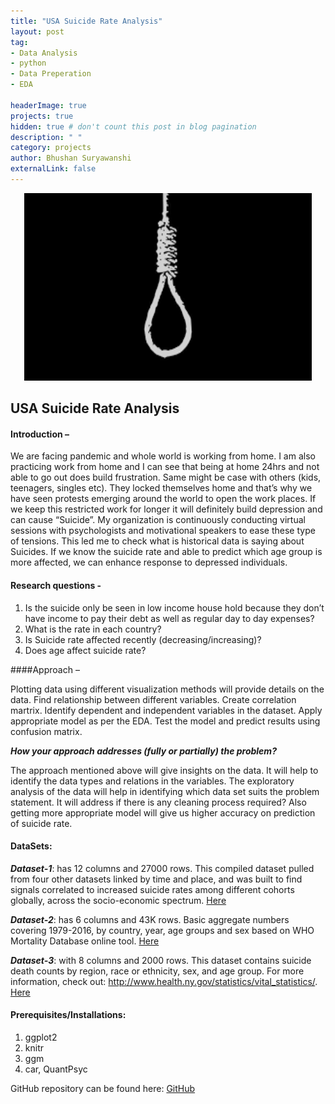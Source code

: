 ```yaml
---
title: "USA Suicide Rate Analysis"
layout: post
tag: 
- Data Analysis 
- python
- Data Preperation
- EDA

headerImage: true
projects: true
hidden: true # don't count this post in blog pagination
description: " "
category: projects
author: Bhushan Suryawanshi 
externalLink: false
---
```


<p align="center">
  <img width="460" height="300" src="/assets/images/suicide.png">
</p>

## USA Suicide Rate Analysis
<p align="justify">

#### Introduction – 
We are facing pandemic and whole world is working from home. I am also practicing work from home and I can see that 
being at home 24hrs and not able to go out does build frustration. Same might be case with others (kids, teenagers, singles etc). 
They locked themselves home and that’s why we have seen protests emerging around the world to open the work places. 
If we keep this restricted work for longer it will definitely build depression and can  cause “Suicide”. 
My organization is continuously conducting virtual sessions with psychologists and motivational speakers to ease these type of tensions. 
This led me to check what is historical data is saying about Suicides. If we know the suicide rate and able to predict 
which age group is more affected, we can enhance response to depressed individuals. 

#### Research questions -
1. Is the suicide only be seen in low income house hold because they don’t have income to pay their debt as well as regular day to day expenses? 
2. What is the rate in each country? 
3. Is Suicide rate affected recently (decreasing/increasing)?
4. Does age affect suicide rate?
 
####Approach – 

Plotting data using different visualization methods will provide details on the data. Find relationship between different variables. 
Create correlation martrix. Identify dependent and independent variables in the dataset.  Apply appropriate model as per the EDA. 
Test the model and predict results using confusion matrix.

***How your approach addresses (fully or partially) the problem?***

The approach mentioned above will give insights on the data. It will help to identify the data types and relations in 
the variables. The exploratory analysis of the data will help in identifying which data set suits the problem statement. 
It will address if there is any cleaning process required? Also getting more appropriate model will give us higher 
accuracy on prediction of suicide rate.
 
</p>

#### DataSets:

***Dataset-1***: has 12 columns and 27000 rows. This compiled dataset pulled from four other datasets linked by time and place, 
and was built to find signals correlated to increased suicide rates among different cohorts globally, across the socio-economic spectrum.
[Here](https://www.kaggle.com/russellyates88/suicide-rates-overview-1985-to-2016)

***Dataset-2***: has  6 columns and 43K rows. Basic aggregate numbers covering 1979-2016, by country, year, age groups 
and sex based on WHO Mortality Database online tool.
[Here](https://www.kaggle.com/szamil/who-suicide-statistics) 

***Dataset-3***: with 8 columns and 2000 rows. This dataset contains suicide death counts by region, race or ethnicity, 
sex, and age group. For more information, check out: http://www.health.ny.gov/statistics/vital_statistics/.
[Here](https://healthdata.gov/dataset/vital-statistics-suicide-deaths-age-group-raceethnicity-resident-county-region-and-gender) 

#### Prerequisites/Installations:
1. ggplot2 
2. knitr  
3. ggm
4. car, QuantPsyc


GitHub repository can be found here: [GitHub]( https://github.com)
